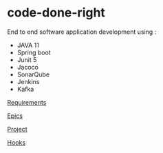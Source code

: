 # code-done-right

End to end software application development using :
<ul>
<li>JAVA 11</li>
<li>Spring boot</li>
<li>Junit 5</li>
<li>Jacoco</li>
<li>SonarQube</li>
<li>Jenkins</li>
<li>Kafka</li>
</ul>

[Requirements](https://github.com/Jasleen1493/code-done-right/blob/master/docs/requirements.md)

[Epics](https://github.com/Jasleen1493/code-done-right/blob/master/docs/epics.md)

[Project](https://github.com/Jasleen1493/code-done-right/projects/1)

[Hooks](https://github.com/Jasleen1493/code-done-right/tree/master/hooks)
